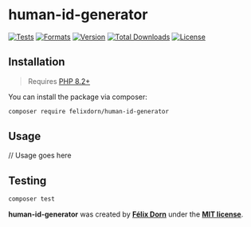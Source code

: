 # human-id-generator

[![Tests](https://github.com/felixdorn/human-id-generator/actions/workflows/tests.yml/badge.svg?branch=main)](https://github.com/felixdorn/human-id-generator/actions/workflows/tests.yml)
[![Formats](https://github.com/felixdorn/human-id-generator/actions/workflows/formats.yml/badge.svg?branch=main)](https://github.com/felixdorn/human-id-generator/actions/workflows/formats.yml)
[![Version](https://poser.pugx.org/felixdorn/human-id-generator/version)](//packagist.org/packages/felixdorn/human-id-generator)
[![Total Downloads](https://poser.pugx.org/felixdorn/human-id-generator/downloads)](//packagist.org/packages/felixdorn/human-id-generator)
[![License](https://poser.pugx.org/felixdorn/human-id-generator/license)](//packagist.org/packages/felixdorn/human-id-generator)

## Installation

> Requires [PHP 8.2+](https://php.net/releases)

You can install the package via composer:

```bash
composer require felixdorn/human-id-generator
```

## Usage
// Usage goes here

## Testing
```bash
composer test
```

**human-id-generator** was created by **[Félix Dorn](https://felixdorn.fr)** under the **[MIT license](https://opensource.org/licenses/MIT)**.
